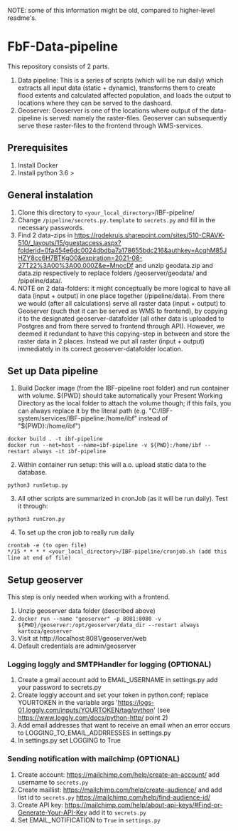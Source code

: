 NOTE: some of this information might be old, compared to higher-level readme's.

# FbF-Data-pipeline

This repository consists of 2 parts.

1. Data pipeline: This is a series of scripts (which will be run daily) which extracts all input data (static + dynamic), transforms them to create flood extents and calculated affected population, and loads the output to locations where they can be served to the dashoard.
2. Geoserver: Geoserver is one of the locations where output of the data-pipeline is served: namely the raster-files. Geoserver can subsequently serve these raster-files to the frontend through WMS-services.

## Prerequisites

1. Install Docker
2. Install python 3.6 >

## General instalation

1. Clone this directory to `<your_local_directory>`/IBF-pipeline/
2. Change `/pipeline/secrets.py.template` to `secrets.py` and fill in the necessary passwords.
3. Find 2 data-zips in https://rodekruis.sharepoint.com/sites/510-CRAVK-510/_layouts/15/guestaccess.aspx?folderid=0fa454e6dc0024dbdba7a178655bdc216&authkey=AcqhM85JHZY8cc6H7BTKgO0&expiration=2021-08-27T22%3A00%3A00.000Z&e=MnocDf and unzip geodata.zip and data.zip respectively to replace folders /geoserver/geodata/ and /pipeline/data/.
4. NOTE on 2 data-folders: it might conceptually be more logical to have all data (input + output) in one place together (/pipeline/data). From there we would (after all calculations) serve all raster data (input + output) to Geoserver (such that it can be served as WMS to frontend), by copying it to the designated geoserver-datafolder (all other data is uploaded to Postgres and from there served to frontend through API). However, we deemed it redundant to have this copying-step in between and store the raster data in 2 places. Instead we put all raster (input + output) immediately in its correct geoserver-datafolder location.

## Set up Data pipeline

1. Build Docker image (from the IBF-pipeline root folder) and run container with volume. ${PWD} should take automatically your Present Working Directory as the local folder to attach the volume though; if this fails, you can always replace it by the literal path (e.g. "C:/IBF-system/services/IBF-pipeline:/home/ibf" instead of "${PWD}:/home/ibf")
```
docker build . -t ibf-pipeline
docker run --net=host --name=ibf-pipeline -v ${PWD}:/home/ibf --restart always -it ibf-pipeline
```

2. Within container run setup: this will a.o. upload static data to the database.

```
python3 runSetup.py
```

3. All other scripts are summarized in cronJob (as it will be run daily).  Test it through:

```
python3 runCron.py
```

4. To set up the cron job to really run daily

```
crontab -e (to open file)
*/15 * * * * <your_local_directory>/IBF-pipeline/cronjob.sh (add this line at end of file)
```

## Setup geoserver
This step is only needed when working with a frontend.
1. Unzip geoserver data folder (described above)
2. `docker run --name "geoserver" -p 8081:8080 -v ${PWD}/geoserver:/opt/geoserver/data_dir --restart always kartoza/geoserver`
3. Visit at http://localhost:8081/geoserver/web
4. Default credentials are admin/geoserver

### Logging loggly and SMTPHandler for logging (OPTIONAL)
 1. Create a gmail account add to EMAIL_USERNAME in settings.py add your password to secrets.py 
 2. Create loggly account and set your token in python.conf; replace YOURTOKEN in the variable args 'https://logs-01.loggly.com/inputs/YOURTOKEN/tag/python' (see https://www.loggly.com/docs/python-http/ point 2)
 3. Add email addresses that want to receive an email when an error occurs to LOGGING_TO_EMAIL_ADDRRESSES in settings.py 
 4. In settings.py set LOGGING to True

 ### Sending notification with mailchimp (OPTIONAL)
 1. Create account: https://mailchimp.com/help/create-an-account/ add username to `secrets.py`
 2. Create maillist: https://mailchimp.com/help/create-audience/ and add list id to `secrets.py` https://mailchimp.com/help/find-audience-id/
 3. Create API key:  https://mailchimp.com/help/about-api-keys/#Find-or-Generate-Your-API-Key add it to `secrets.py`
 4. Set EMAIL_NOTIFICATION to `True` in `settings.py`